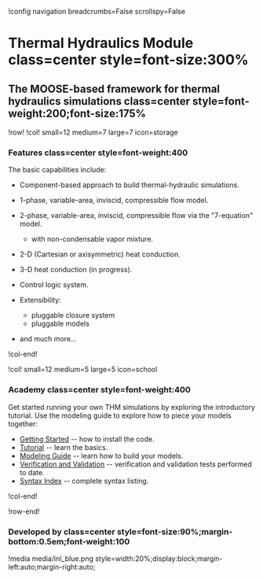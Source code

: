 !config navigation breadcrumbs=False scrollspy=False

# Thermal Hydraulics Module class=center style=font-size:300%

## The MOOSE-based framework for thermal hydraulics simulations class=center style=font-weight:200;font-size:175%


!row!
!col! small=12 medium=7 large=7 icon=storage

### Features class=center style=font-weight:400

The basic capabilities include:

- Component-based approach to build thermal-hydraulic simulations.
- 1-phase, variable-area, inviscid, compressible flow model.
- 2-phase, variable-area, inviscid, compressible flow via the "7-equation" model.

  - with non-condensable vapor mixture.

- 2-D (Cartesian or axisymmetric) heat conduction.
- 3-D heat conduction (in progress).
- Control logic system.
- Extensibility:

  - pluggable closure system
  - pluggable models

- and much more...

!col-end!

!col! small=12 medium=5 large=5 icon=school

### Academy class=center style=font-weight:400

Get started running your own THM simulations by exploring the introductory tutorial.
Use the modeling guide to explore how to piece your models together:

- [Getting Started](getting_started.md) -- how to install the code.
- [Tutorial](tutorial/index.md) -- learn the basics.
- [Modeling Guide](modeling_guide/index.md) -- learn how to build your models.
- [Verification and Validation](v_and_v/index.md) -- verification and validation tests performed to date.
- [Syntax Index](syntax/index.md) -- complete syntax listing.

!col-end!

!row-end!

### Developed by class=center style=font-size:90%;margin-bottom:0.5em;font-weight:100

!media media/inl_blue.png style=width:20%;display:block;margin-left:auto;margin-right:auto;
